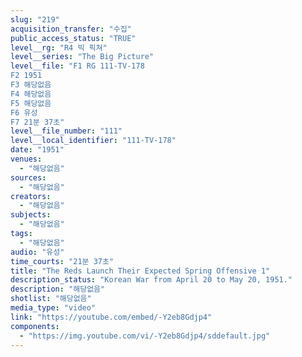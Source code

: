 ```yaml
---
slug: "219"
acquisition_transfer: "수집"
public_access_status: "TRUE"
level__rg: "R4 빅 픽쳐"
level__series: "The Big Picture"
level__file: "F1 RG 111-TV-178
F2 1951
F3 해당없음
F4 해당없음
F5 해당없음
F6 유성
F7 21분 37초"
level__file_number: "111"
level__local_identifier: "111-TV-178"
date: "1951"
venues: 
  - "해당없음"
sources: 
  - "해당없음"
creators: 
  - "해당없음"
subjects: 
  - "해당없음"
tags: 
  - "해당없음"
audio: "유성"
time_courts: "21분 37초"
title: "The Reds Launch Their Expected Spring Offensive 1"
description_status: "Korean War from April 20 to May 20, 1951."
description: "해당없음"
shotlist: "해당없음"
media_type: "video"
link: "https://youtube.com/embed/-Y2eb8Gdjp4"
components: 
  - "https://img.youtube.com/vi/-Y2eb8Gdjp4/sddefault.jpg"
---
```

